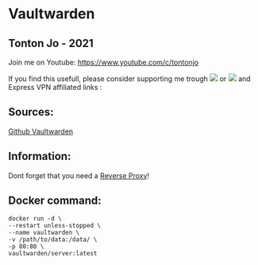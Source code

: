 # Vaultwarden

## Tonton Jo - 2021
Join me on Youtube: https://www.youtube.com/c/tontonjo

If you find this usefull, please consider supporting me trough <a href="https://www.buymeacoffee.com/tontonjo"><img src="https://www.buymeacoffee.com/assets/img/custom_images/orange_img.png"></a> or <a href="https://www.buymeacoffee.com/tontonjo"><img src="https://i.ibb.co/KjWSd95/banner-bleu.png"></a> and Express VPN affiliated links :

## Sources: 
[Github Vaultwarden](https://github.com/dani-garcia/vaultwarden)  

## Information:  
Dont forget that you need a [Reverse Proxy](https://www.youtube.com/watch?v=7nyn_kfBAjk)!  

## Docker command:  
```shell
docker run -d \
--restart unless-stopped \
--name vaultwarden \
-v /path/to/data:/data/ \
-p 80:80 \
vaultwarden/server:latest
```
